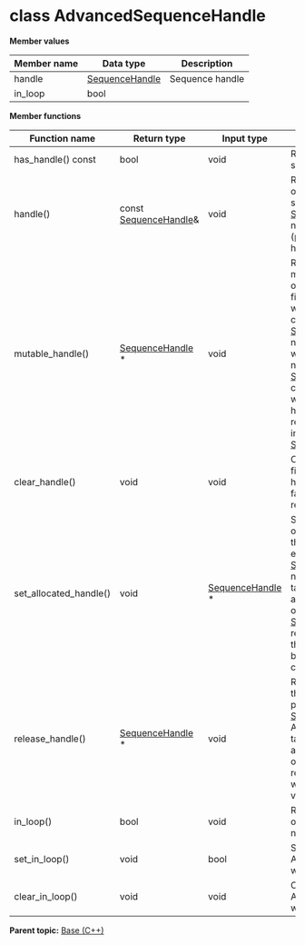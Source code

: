 # class AdvancedSequenceHandle

 **Member values** 

|Member name|Data type|Description|
|-----------|---------|-----------|
|handle| [SequenceHandle](SequenceHandle.md#)|Sequence handle|
|in\_loop|bool| |

 **Member functions** 

|Function name|Return type|Input type|Description|
|-------------|-----------|----------|-----------|
|has\_handle\(\) const|bool|void|Returns true if handle is set.|
|handle\(\)|const [SequenceHandle](SequenceHandle.md#)&|void|Returns the current value of handle. If handle is not set, returns a [SequenceHandle](SequenceHandle.md#) with none of its fields set \(possibly handle::default\_instance\(\)\).|
|mutable\_handle\(\)| [SequenceHandle](SequenceHandle.md#) \*|void|Returns a pointer to the mutable [SequenceHandle](SequenceHandle.md#) object that stores the field's value. If the field was not set prior to the call, then the returned [SequenceHandle](SequenceHandle.md#) will have none of its fields set \(i.e. it will be identical to a newly-allocated [SequenceHandle](SequenceHandle.md#)\). After calling this, has\_handle\(\) will return true and handle\(\) will return a reference to the same instance of [SequenceHandle](SequenceHandle.md#).|
|clear\_handle\(\)|void|void|Clears the value of the field. After calling this, has\_handle\(\) will return false and handle\(\) will return the default value.|
|set\_allocated\_handle\(\)|void| [SequenceHandle](SequenceHandle.md#) \*|Sets the [SequenceHandle](SequenceHandle.md#) object to the field and frees the previous field value if it exists. If the [SequenceHandle](SequenceHandle.md#) pointer is not NULL, the message takes ownership of the allocated [SequenceHandle](SequenceHandle.md#) object and has\_ [SequenceHandle](SequenceHandle.md#)\(\) will return true. Otherwise, if the handle is NULL, the behavior is the same as calling clear\_handle\(\).|
|release\_handle\(\)| [SequenceHandle](SequenceHandle.md#) \*|void|Releases the ownership of the field and returns the pointer of the [SequenceHandle](SequenceHandle.md#) object. After calling this, caller takes the ownership of the allocated [SequenceHandle](SequenceHandle.md#) object, has\_handle\(\) will return false, and handle\(\) will return the default value.|
|in\_loop\(\)|bool|void|Returns the current value of in\_loop. If the in\_loop is not set, returns 0.|
|set\_in\_loop\(\)|void|bool|Sets the value of in\_loop. After calling this, in\_loop\(\) will return value.|
|clear\_in\_loop\(\)|void|void|Clears the value of in\_loop. After calling this, in\_loop\(\) will return 0.|

**Parent topic:** [Base \(C++\)](../../summary_pages/Base.md)

